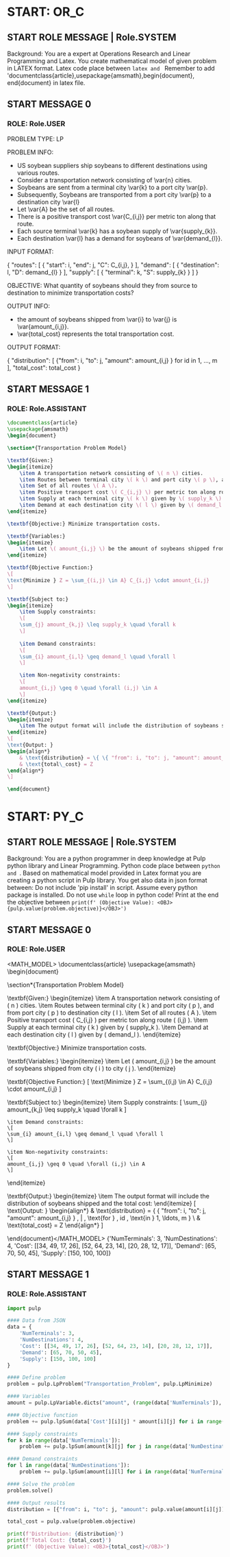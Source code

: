 # START: OR_C 
## START ROLE MESSAGE | Role.SYSTEM 
Background: You are a expert at Operations Research and Linear Programming and Latex. You create mathematical model of given problem in LATEX format. Latex code place between ```latex and ``` Remember to add 'documentclass{article},usepackage{amsmath},begin{document}, end{document} in latex file. 
## START MESSAGE 0 
### ROLE: Role.USER
<DESCRIPTION>
PROBLEM TYPE: LP

PROBLEM INFO:

- US soybean suppliers ship soybeans to different destinations using various routes.
- Consider a transportation network consisting of \var{n} cities.
- Soybeans are sent from a terminal city \var{k} to a port city \var{p}.
- Subsequently, Soybeans are transported from a port city \var{p} to a destination city \var{l}
- Let \var{A} be the set of all routes. 
- There is a positive transport cost \var{C_{i,j}} per metric ton along that route.
- Each source terminal \var{k} has a soybean supply of \var{supply_{k}}. 
- Each destination \var{l} has a demand for soybeans of \var{demand_{l}}.

INPUT FORMAT: 

{
    "routes": [
       {
        "start": i,
        "end": j,
        "C": C_{i,j},
       }
    ],
    "demand": [
        {
            "destination": l,
            "D": demand_{l}
        }
    ],
    "supply": [
        {
            "terminal": k,
            "S": supply_{k}
        }
    ]
}

OBJECTIVE: What quantity of soybeans should they from source to destination to minimize transportation costs?

OUTPUT INFO:

- the amount of soybeans shipped from \var{i} to \var{j} is \var{amount_{i,j}}.
- \var{total_cost} represents the total transportation cost.

OUTPUT FORMAT:

{
    "distribution": [
        {"from": i,
         "to": j,
         "amount": amount_{i,j}
        }
        for id in 1, ..., m
    ],
    "total_cost": total_cost
}


</DESCRIPTION>


## START MESSAGE 1 
### ROLE: Role.ASSISTANT
```latex
\documentclass{article}
\usepackage{amsmath}
\begin{document}

\section*{Transportation Problem Model}

\textbf{Given:}
\begin{itemize}
    \item A transportation network consisting of \( n \) cities.
    \item Routes between terminal city \( k \) and port city \( p \), and from port city \( p \) to destination city \( l \).
    \item Set of all routes \( A \).
    \item Positive transport cost \( C_{i,j} \) per metric ton along route \( (i,j) \).
    \item Supply at each terminal city \( k \) given by \( supply_k \).
    \item Demand at each destination city \( l \) given by \( demand_l \).
\end{itemize}

\textbf{Objective:} Minimize transportation costs.

\textbf{Variables:}
\begin{itemize}
    \item Let \( amount_{i,j} \) be the amount of soybeans shipped from city \( i \) to city \( j \).
\end{itemize}

\textbf{Objective Function:}
\[
\text{Minimize } Z = \sum_{(i,j) \in A} C_{i,j} \cdot amount_{i,j}
\]

\textbf{Subject to:}
\begin{itemize}
    \item Supply constraints:
    \[
    \sum_{j} amount_{k,j} \leq supply_k \quad \forall k
    \]
    
    \item Demand constraints:
    \[
    \sum_{i} amount_{i,l} \geq demand_l \quad \forall l
    \]

    \item Non-negativity constraints:
    \[
    amount_{i,j} \geq 0 \quad \forall (i,j) \in A
    \]
\end{itemize}

\textbf{Output:}
\begin{itemize}
    \item The output format will include the distribution of soybeans shipped and the total cost:
\end{itemize}
\[
\text{Output: } 
\begin{align*}
    & \text{distribution} = \{ \{ "from": i, "to": j, "amount": amount_{i,j} \} \, | \, \text{for } \, id \, \text{in } 1, \ldots, m \} \\
    & \text{total\_cost} = Z
\end{align*}
\]

\end{document}
```

# START: PY_C 
## START ROLE MESSAGE | Role.SYSTEM 
Background: You are a python programmer in deep knowledge at Pulp python library and Linear Programming. Python code place between ```python and ```. Based on mathematical model provided in Latex format you are creating a python script in Pulp library. You get also data in json format between: <DATA></DATA> Do not include 'pip install' in script. Assume every python package is installed. Do not use `while` loop in python code! Print at the end the objective between <OBJ></OBJ> `print(f' (Objective Value): <OBJ>{pulp.value(problem.objective)}</OBJ>')` 
## START MESSAGE 0 
### ROLE: Role.USER
<MATH_MODEL>
\documentclass{article}
\usepackage{amsmath}
\begin{document}

\section*{Transportation Problem Model}

\textbf{Given:}
\begin{itemize}
    \item A transportation network consisting of \( n \) cities.
    \item Routes between terminal city \( k \) and port city \( p \), and from port city \( p \) to destination city \( l \).
    \item Set of all routes \( A \).
    \item Positive transport cost \( C_{i,j} \) per metric ton along route \( (i,j) \).
    \item Supply at each terminal city \( k \) given by \( supply_k \).
    \item Demand at each destination city \( l \) given by \( demand_l \).
\end{itemize}

\textbf{Objective:} Minimize transportation costs.

\textbf{Variables:}
\begin{itemize}
    \item Let \( amount_{i,j} \) be the amount of soybeans shipped from city \( i \) to city \( j \).
\end{itemize}

\textbf{Objective Function:}
\[
\text{Minimize } Z = \sum_{(i,j) \in A} C_{i,j} \cdot amount_{i,j}
\]

\textbf{Subject to:}
\begin{itemize}
    \item Supply constraints:
    \[
    \sum_{j} amount_{k,j} \leq supply_k \quad \forall k
    \]
    
    \item Demand constraints:
    \[
    \sum_{i} amount_{i,l} \geq demand_l \quad \forall l
    \]

    \item Non-negativity constraints:
    \[
    amount_{i,j} \geq 0 \quad \forall (i,j) \in A
    \]
\end{itemize}

\textbf{Output:}
\begin{itemize}
    \item The output format will include the distribution of soybeans shipped and the total cost:
\end{itemize}
\[
\text{Output: } 
\begin{align*}
    & \text{distribution} = \{ \{ "from": i, "to": j, "amount": amount_{i,j} \} \, | \, \text{for } \, id \, \text{in } 1, \ldots, m \} \\
    & \text{total\_cost} = Z
\end{align*}
\]

\end{document}</MATH_MODEL>
<DATA>
{'NumTerminals': 3, 'NumDestinations': 4, 'Cost': [[34, 49, 17, 26], [52, 64, 23, 14], [20, 28, 12, 17]], 'Demand': [65, 70, 50, 45], 'Supply': [150, 100, 100]}</DATA>


## START MESSAGE 1 
### ROLE: Role.ASSISTANT
```python
import pulp

#### Data from JSON
data = {
    'NumTerminals': 3,
    'NumDestinations': 4,
    'Cost': [[34, 49, 17, 26], [52, 64, 23, 14], [20, 28, 12, 17]],
    'Demand': [65, 70, 50, 45],
    'Supply': [150, 100, 100]
}

#### Define problem
problem = pulp.LpProblem("Transportation_Problem", pulp.LpMinimize)

#### Variables
amount = pulp.LpVariable.dicts("amount", (range(data['NumTerminals']), range(data['NumDestinations'])), lowBound=0)

#### Objective function
problem += pulp.lpSum(data['Cost'][i][j] * amount[i][j] for i in range(data['NumTerminals']) for j in range(data['NumDestinations']))

#### Supply constraints
for k in range(data['NumTerminals']):
    problem += pulp.lpSum(amount[k][j] for j in range(data['NumDestinations'])) <= data['Supply'][k]

#### Demand constraints
for l in range(data['NumDestinations']):
    problem += pulp.lpSum(amount[i][l] for i in range(data['NumTerminals'])) >= data['Demand'][l]

#### Solve the problem
problem.solve()

#### Output results
distribution = [{"from": i, "to": j, "amount": pulp.value(amount[i][j])} for i in range(data['NumTerminals']) for j in range(data['NumDestinations'])]

total_cost = pulp.value(problem.objective)

print(f'Distribution: {distribution}')
print(f'Total Cost: {total_cost}')
print(f' (Objective Value): <OBJ>{total_cost}</OBJ>')
```

